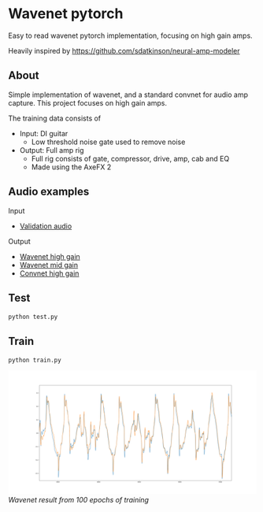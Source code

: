 # Wavenet pytorch
Easy to read wavenet pytorch implementation, focusing on high gain amps.

Heavily inspired by https://github.com/sdatkinson/neural-amp-modeler

## About
Simple implementation of wavenet, and a standard convnet for audio amp capture.
This project focuses on high gain amps.

The training data consists of
* Input: DI guitar
    * Low threshold noise gate used to remove noise
* Output: Full amp rig
    * Full rig consists of gate, compressor, drive, amp, cab and EQ
    * Made using the AxeFX 2

## Audio examples
Input
* [Validation audio](audio/validation_DI.wav)

Output
* [Wavenet high gain](audio/model_output/wavenet.wav)
* [Wavenet mid gain](audio/model_output/wavenet_mid_gain.wav)
* [Convnet high gain](audio/model_output/convnet.wav)

## Test
```
python test.py
```
## Train
```
python train.py
```
![Training waveform](images/training_waveform.png)
_Wavenet result from 100 epochs of training_

